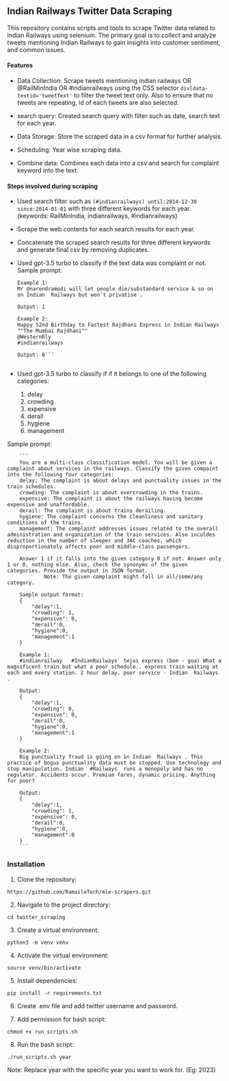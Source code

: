 ## Indian Railways Twitter Data Scraping

This repository contains scripts and tools to scrape Twitter data related to Indian Railways using selenium. The primary goal is to collect and analyze tweets mentioning Indian Railways to gain insights into customer sentiment,  and common issues.

#### Features

* Data Collection: Scrape tweets mentioning indian railways OR @RailMinIndia OR #indianrailways using the CSS selector `div[data-testid='tweetText'` to filter the tweet text only. Also to ensure that no tweets are repeating, id of each tweets are also selected.

* search query: Created search query with filter such as date, search text for each year.

* Data Storage: Store the scraped data in a csv format for further analysis.

* Scheduling: Year wise scraping data.

* Combine data: Combines each data into a csv and search for complaint keyword into the text.


#### Steps involved during scraping

* Used search filter such as `(#indianrailways) until:2014-12-30 since:2014-01-01` with three different keywords for each year. (keywords: RailMinIndia, indianrailways, #indianrailways)

* Scrape the web contents for each search results for each year.

* Concatenate the scraped search results for three different keywords and generate final csv by removing duplicates.

* Used gpt-3.5 turbo to classify if the text data was complaint or not.
    Sample prompt:
    ```Is the following text describing a complaint about indian railway services. Answer 1 if true and 0 if not. Answer only 1 or 0, nothing else.
    Example 1:
    Mr @narendramodi will let people die/substandard service & so on  on Indian  Railways but won't privatise .

    Output: 1
    
    Example 2:
    Happy 52nd Birthday to Fastest Rajdhani Express in Indian Railways ""The Mumbai Rajdhani"" 
    @WesternRly
    #indianrailways
    
    Output: 0```


* Used gpt-3.5 turbo to classify if if it belongs to one of the following categories:
    1. delay
    2. crowding
    3. expensive
    4. derail
    5. hygiene
    6. management

Sample prompt:

        ```
        You are a multi-class classification model. You will be given a complaint about services in the railways. Classify the given compaint into the following four categories:
        delay: The complaint is about delays and punctuality issues in the train schedules.
        crowding: The complaint is about overcrowding in the trains. 
        expensive: The complaint is about the railways having become expensive and unaffordable. 
        derail: The complaint is about trains derailing. 
        hygiene: The complaint concerns the cleanliness and sanitary conditions of the trains.
        management: The complaint addresses issues related to the overall administration and organization of the train services. Also inculdes reduction in the number of sleeper and 3AC coaches, which disproportionately affects poor and middle-class passengers.
 
        Answer 1 if it falls into the given category 0 if not. Answer only 1 or 0, nothing else. Also, check the synonyms of the given categories. Provide the output in JSON format.
                Note: The given complaint might fall in all/some/any category.

        Sample output format:
        {
            "delay":1,
            "crowding": 1,
            "expensive": 0,
            "derail":0,
            "hygiene":0,
            "management":1
        }

        Example 1:
        #indianrailway   #IndianRailways  tejas express (bom - goa) What a magnificent train but what a poor schedule.. express train waiting at each and every station. 2 hour delay. poor service - Indian  Railways .

        Output:
        {
            "delay":1,
            "crowding": 0,
            "expensive": 0,
            "derail":0,
            "hygiene":0,
            "management":1
        }

        Example 2:
        Big punctuality fraud is going on in Indian  Railways . This practice of bogus punctuality data must be stopped. Use technology and stop manipulation. Indian  #Railways  runs a monopoly and has no regulator. Accidents occur. Premium fares, dynamic pricing. Anything for poor?

        Output:
        {
            "delay":1,
            "crowding": 1,
            "expensive": 0,
            "derail":0,
            "hygiene":0,
            "management":0
        }
        ```

### Installation

1. Clone the repository:

`https://github.com/RamailoTech/mle-scrapers.git`

2. Navigate to the project directory:

`cd twitter_scraping`

3. Create a virtual environment:

`python3 -m venv venv`

4. Activate the virtual environment:

`source venv/bin/activate`

5. Install dependencies:

`pip install -r requirements.txt`

6. Create .env file and add twitter username and password.

7. Add permission for bash script:

`chmod +x run_scripts.sh`

8. Run the bash script:

`./run_scripts.sh year`

Note: Replace year with the specific year you want to work for. (Eg: 2023)



